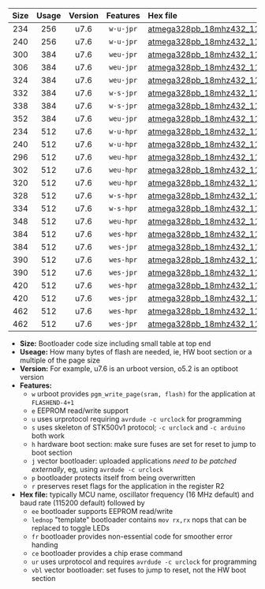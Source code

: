 |Size|Usage|Version|Features|Hex file|
|:-:|:-:|:-:|:-:|:--|
|234|256|u7.6|`w-u-jpr`|[atmega328pb_18mhz432_115200bps_ur_vbl.hex](https://raw.githubusercontent.com/stefanrueger/urboot/main/bootloaders/atmega328pb/fcpu_18mhz432/115200_bps/atmega328pb_18mhz432_115200bps_ur_vbl.hex)|
|240|256|u7.6|`w-u-jpr`|[atmega328pb_18mhz432_115200bps_lednop_ur_vbl.hex](https://raw.githubusercontent.com/stefanrueger/urboot/main/bootloaders/atmega328pb/fcpu_18mhz432/115200_bps/atmega328pb_18mhz432_115200bps_lednop_ur_vbl.hex)|
|300|384|u7.6|`weu-jpr`|[atmega328pb_18mhz432_115200bps_ee_ur_vbl.hex](https://raw.githubusercontent.com/stefanrueger/urboot/main/bootloaders/atmega328pb/fcpu_18mhz432/115200_bps/atmega328pb_18mhz432_115200bps_ee_ur_vbl.hex)|
|306|384|u7.6|`weu-jpr`|[atmega328pb_18mhz432_115200bps_ee_lednop_ur_vbl.hex](https://raw.githubusercontent.com/stefanrueger/urboot/main/bootloaders/atmega328pb/fcpu_18mhz432/115200_bps/atmega328pb_18mhz432_115200bps_ee_lednop_ur_vbl.hex)|
|324|384|u7.6|`weu-jpr`|[atmega328pb_18mhz432_115200bps_ee_lednop_fr_ur_vbl.hex](https://raw.githubusercontent.com/stefanrueger/urboot/main/bootloaders/atmega328pb/fcpu_18mhz432/115200_bps/atmega328pb_18mhz432_115200bps_ee_lednop_fr_ur_vbl.hex)|
|332|384|u7.6|`w-s-jpr`|[atmega328pb_18mhz432_115200bps_vbl.hex](https://raw.githubusercontent.com/stefanrueger/urboot/main/bootloaders/atmega328pb/fcpu_18mhz432/115200_bps/atmega328pb_18mhz432_115200bps_vbl.hex)|
|338|384|u7.6|`w-s-jpr`|[atmega328pb_18mhz432_115200bps_lednop_vbl.hex](https://raw.githubusercontent.com/stefanrueger/urboot/main/bootloaders/atmega328pb/fcpu_18mhz432/115200_bps/atmega328pb_18mhz432_115200bps_lednop_vbl.hex)|
|352|384|u7.6|`weu-jpr`|[atmega328pb_18mhz432_115200bps_ee_lednop_fr_ce_ur_vbl.hex](https://raw.githubusercontent.com/stefanrueger/urboot/main/bootloaders/atmega328pb/fcpu_18mhz432/115200_bps/atmega328pb_18mhz432_115200bps_ee_lednop_fr_ce_ur_vbl.hex)|
|234|512|u7.6|`w-u-hpr`|[atmega328pb_18mhz432_115200bps_ur.hex](https://raw.githubusercontent.com/stefanrueger/urboot/main/bootloaders/atmega328pb/fcpu_18mhz432/115200_bps/atmega328pb_18mhz432_115200bps_ur.hex)|
|240|512|u7.6|`w-u-hpr`|[atmega328pb_18mhz432_115200bps_lednop_ur.hex](https://raw.githubusercontent.com/stefanrueger/urboot/main/bootloaders/atmega328pb/fcpu_18mhz432/115200_bps/atmega328pb_18mhz432_115200bps_lednop_ur.hex)|
|296|512|u7.6|`weu-hpr`|[atmega328pb_18mhz432_115200bps_ee_ur.hex](https://raw.githubusercontent.com/stefanrueger/urboot/main/bootloaders/atmega328pb/fcpu_18mhz432/115200_bps/atmega328pb_18mhz432_115200bps_ee_ur.hex)|
|302|512|u7.6|`weu-hpr`|[atmega328pb_18mhz432_115200bps_ee_lednop_ur.hex](https://raw.githubusercontent.com/stefanrueger/urboot/main/bootloaders/atmega328pb/fcpu_18mhz432/115200_bps/atmega328pb_18mhz432_115200bps_ee_lednop_ur.hex)|
|320|512|u7.6|`weu-hpr`|[atmega328pb_18mhz432_115200bps_ee_lednop_fr_ur.hex](https://raw.githubusercontent.com/stefanrueger/urboot/main/bootloaders/atmega328pb/fcpu_18mhz432/115200_bps/atmega328pb_18mhz432_115200bps_ee_lednop_fr_ur.hex)|
|328|512|u7.6|`w-s-hpr`|[atmega328pb_18mhz432_115200bps.hex](https://raw.githubusercontent.com/stefanrueger/urboot/main/bootloaders/atmega328pb/fcpu_18mhz432/115200_bps/atmega328pb_18mhz432_115200bps.hex)|
|334|512|u7.6|`w-s-hpr`|[atmega328pb_18mhz432_115200bps_lednop.hex](https://raw.githubusercontent.com/stefanrueger/urboot/main/bootloaders/atmega328pb/fcpu_18mhz432/115200_bps/atmega328pb_18mhz432_115200bps_lednop.hex)|
|348|512|u7.6|`weu-hpr`|[atmega328pb_18mhz432_115200bps_ee_lednop_fr_ce_ur.hex](https://raw.githubusercontent.com/stefanrueger/urboot/main/bootloaders/atmega328pb/fcpu_18mhz432/115200_bps/atmega328pb_18mhz432_115200bps_ee_lednop_fr_ce_ur.hex)|
|384|512|u7.6|`wes-hpr`|[atmega328pb_18mhz432_115200bps_ee.hex](https://raw.githubusercontent.com/stefanrueger/urboot/main/bootloaders/atmega328pb/fcpu_18mhz432/115200_bps/atmega328pb_18mhz432_115200bps_ee.hex)|
|384|512|u7.6|`wes-jpr`|[atmega328pb_18mhz432_115200bps_ee_vbl.hex](https://raw.githubusercontent.com/stefanrueger/urboot/main/bootloaders/atmega328pb/fcpu_18mhz432/115200_bps/atmega328pb_18mhz432_115200bps_ee_vbl.hex)|
|390|512|u7.6|`wes-hpr`|[atmega328pb_18mhz432_115200bps_ee_lednop.hex](https://raw.githubusercontent.com/stefanrueger/urboot/main/bootloaders/atmega328pb/fcpu_18mhz432/115200_bps/atmega328pb_18mhz432_115200bps_ee_lednop.hex)|
|390|512|u7.6|`wes-jpr`|[atmega328pb_18mhz432_115200bps_ee_lednop_vbl.hex](https://raw.githubusercontent.com/stefanrueger/urboot/main/bootloaders/atmega328pb/fcpu_18mhz432/115200_bps/atmega328pb_18mhz432_115200bps_ee_lednop_vbl.hex)|
|420|512|u7.6|`wes-hpr`|[atmega328pb_18mhz432_115200bps_ee_lednop_fr.hex](https://raw.githubusercontent.com/stefanrueger/urboot/main/bootloaders/atmega328pb/fcpu_18mhz432/115200_bps/atmega328pb_18mhz432_115200bps_ee_lednop_fr.hex)|
|420|512|u7.6|`wes-jpr`|[atmega328pb_18mhz432_115200bps_ee_lednop_fr_vbl.hex](https://raw.githubusercontent.com/stefanrueger/urboot/main/bootloaders/atmega328pb/fcpu_18mhz432/115200_bps/atmega328pb_18mhz432_115200bps_ee_lednop_fr_vbl.hex)|
|462|512|u7.6|`wes-hpr`|[atmega328pb_18mhz432_115200bps_ee_lednop_fr_ce.hex](https://raw.githubusercontent.com/stefanrueger/urboot/main/bootloaders/atmega328pb/fcpu_18mhz432/115200_bps/atmega328pb_18mhz432_115200bps_ee_lednop_fr_ce.hex)|
|462|512|u7.6|`wes-jpr`|[atmega328pb_18mhz432_115200bps_ee_lednop_fr_ce_vbl.hex](https://raw.githubusercontent.com/stefanrueger/urboot/main/bootloaders/atmega328pb/fcpu_18mhz432/115200_bps/atmega328pb_18mhz432_115200bps_ee_lednop_fr_ce_vbl.hex)|

- **Size:** Bootloader code size including small table at top end
- **Useage:** How many bytes of flash are needed, ie, HW boot section or a multiple of the page size
- **Version:** For example, u7.6 is an urboot version, o5.2 is an optiboot version
- **Features:**
  + `w` urboot provides `pgm_write_page(sram, flash)` for the application at `FLASHEND-4+1`
  + `e` EEPROM read/write support
  + `u` uses urprotocol requiring `avrdude -c urclock` for programming
  + `s` uses skeleton of STK500v1 protocol; `-c urclock` and `-c arduino` both work
  + `h` hardware boot section: make sure fuses are set for reset to jump to boot section
  + `j` vector bootloader: uploaded applications *need to be patched externally*, eg, using `avrdude -c urclock`
  + `p` bootloader protects itself from being overwritten
  + `r` preserves reset flags for the application in the register R2
- **Hex file:** typically MCU name, oscillator frequency (16 MHz default) and baud rate (115200 default) followed by
  + `ee` bootloader supports EEPROM read/write
  + `lednop` "template" bootloader contains `mov rx,rx` nops that can be replaced to toggle LEDs
  + `fr` bootloader provides non-essential code for smoother error handing
  + `ce` bootloader provides a chip erase command
  + `ur` uses urprotocol and requires `avrdude -c urclock` for programming
  + `vbl` vector bootloader: set fuses to jump to reset, not the HW boot section

